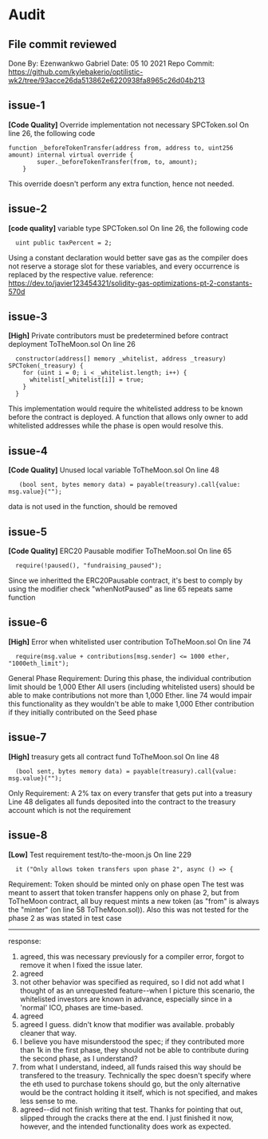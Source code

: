 # Audit

## File commit reviewed
Done By: Ezenwankwo Gabriel
Date: 05 10 2021
Repo Commit: https://github.com/kylebakerio/optilistic-wk2/tree/93acce26da513862e6220938fa8965c26d04b213

## issue-1
**[Code Quality]** Override implementation not necessary
SPCToken.sol On line 26, the following code
```
function _beforeTokenTransfer(address from, address to, uint256 amount) internal virtual override {
        super._beforeTokenTransfer(from, to, amount);
    }
```
This override doesn't perform any extra function, hence not needed.

## issue-2
**[code quality]** variable type
SPCToken.sol On line 26, the following code
```
  uint public taxPercent = 2;
```
Using a constant declaration would better save gas as the compiler does not reserve a storage slot for these variables, and every occurrence is replaced by the respective value.
reference: https://dev.to/javier123454321/solidity-gas-optimizations-pt-2-constants-570d

## issue-3
**[High]** Private contributors must be predetermined before contract deployment
ToTheMoon.sol On line 26
```
  constructor(address[] memory _whitelist, address _treasury) SPCToken(_treasury) {
    for (uint i = 0; i < _whitelist.length; i++) {
      whitelist[_whitelist[i]] = true;
    }
  }
```
This implementation would require the whitelisted address to be known before the contract is deployed. A function that allows only owner to add whitelisted addresses while the phase is open would resolve this.

## issue-4
**[Code Quality]** Unused local variable
ToTheMoon.sol On line 48
```
   (bool sent, bytes memory data) = payable(treasury).call{value: msg.value}("");
```
data is not used in the function, should be removed

## issue-5
**[Code Quality]** ERC20 Pausable modifier
ToTheMoon.sol On line 65
```
  require(!paused(), "fundraising_paused");
```
Since we inheritted the ERC20Pausable contract, it's best to comply by using the modifier check "whenNotPaused" as line 65 repeats same function

## issue-6
**[High]** Error when whitelisted user contribution
ToTheMoon.sol On line 74
```
  require(msg.value + contributions[msg.sender] <= 1000 ether, "1000eth_limit");
```
General Phase Requirement: During this phase, the individual contribution limit should be 1,000 Ether
All users (including whitelisted users) should be able to make contributions not more than 1,000 Ether.
line 74 would impair this functionality as they wouldn't be able to make 1,000 Ether contribution if they initially contributed on the Seed phase

## issue-7
**[High]** treasury gets all contract fund
ToTheMoon.sol On line 48
```
  (bool sent, bytes memory data) = payable(treasury).call{value: msg.value}("");
```
Only Requirement: A 2% tax on every transfer that gets put into a treasury
Line 48 deligates all funds deposited into the contract to the treasury account which is not the requirement

## issue-8
**[Low]** Test requirement
test/to-the-moon.js On line 229
```
  it ("Only allows token transfers upon phase 2", async () => {
```
Requirement: Token should be minted only on phase open
The test was meant to assert that token transfer happens only on phase 2, but from ToTheMoon contract, all buy request mints a new token (as "from" is always the "minter" (on line 58 ToTheMoon.sol)). Also this was not tested for the phase 2 as was stated in test case

----

response:
1. agreed, this was necessary previously for a compiler error, forgot to remove it when I fixed the issue later.
2. agreed
3. not other behavior was specified as required, so I did not add what I thought of as an unrequested feature--when I picture this scenario, the whitelisted investors are known in advance, especially since in a 'normal' ICO, phases are time-based.
4. agreed
5. agreed I guess. didn't know that modifier was available. probably cleaner that way.
6. I believe you have misunderstood the spec; if they contributed more than 1k in the first phase, they should not be able to contribute during the second phase, as I understand?
7. from what I understand, indeed, all funds raised this way should be transfered to the treasury. Technically the spec doesn't specify where the eth used to purchase tokens should go, but the only alternative would be the contract holding it itself, which is not specified, and makes less sense to me.
8. agreed--did not finish writing that test. Thanks for pointing that out, slipped through the cracks there at the end. I just finished it now, however, and the intended functionality does work as expected.